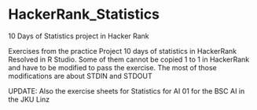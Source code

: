 # HackerRank_Statistics
10 Days of Statistics project in Hacker Rank

Exercises from the practice Project 10 days of statistics in HackerRank
Resolved in R Studio. Some of them cannot be copied 1 to 1 in HackerRank and have to be modified to pass the exercise.
The most of those modifications are about STDIN and STDOUT

UPDATE:
Also the exercise sheets for Statistics for AI 01 for the BSC AI in the JKU Linz
